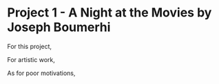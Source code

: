 # Project 1 - A Night at the Movies by Joseph Boumerhi

For this project,

For artistic work,

As for poor motivations,
